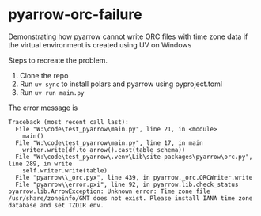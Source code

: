 # pyarrow-orc-failure
Demonstrating how pyarrow cannot write ORC files with time zone data if the virtual environment is created using UV on Windows

Steps to recreate the problem.
1. Clone the repo
2. Run `uv sync` to install polars and pyarrow using pyproject.toml
3. Run `uv run main.py`

The error message is 

```
Traceback (most recent call last):
  File "W:\code\test_pyarrow\main.py", line 21, in <module>
    main()
  File "W:\code\test_pyarrow\main.py", line 17, in main
    writer.write(df.to_arrow().cast(table_schema))
  File "W:\code\test_pyarrow\.venv\Lib\site-packages\pyarrow\orc.py", line 289, in write
    self.writer.write(table)
  File "pyarrow\\_orc.pyx", line 439, in pyarrow._orc.ORCWriter.write
  File "pyarrow\\error.pxi", line 92, in pyarrow.lib.check_status
pyarrow.lib.ArrowException: Unknown error: Time zone file /usr/share/zoneinfo/GMT does not exist. Please install IANA time zone database and set TZDIR env.
```
